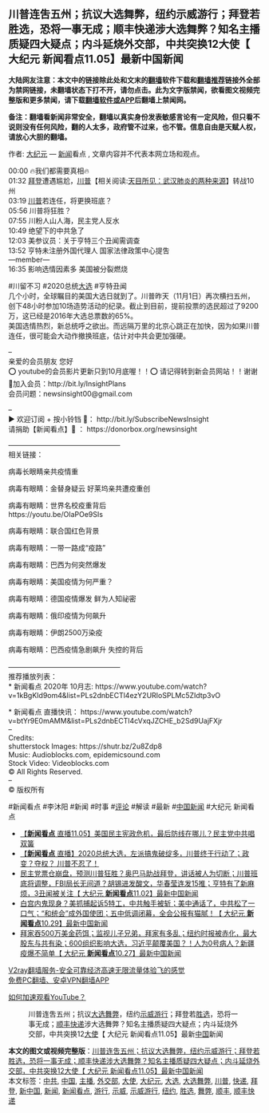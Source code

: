  <h2>川普连吿五州；抗议大选舞弊，纽约示威游行；拜登若胜选，恐将一事无成；顺丰快递涉大选舞弊？知名主播质疑四大疑点；内斗延烧外交部，中共突换12大使【 大纪元 新闻看点11.05】最新中国新闻</h2> <p class="notice"><b>大陆网友注意：本文中的链接除此处和文末的<a href="https://github.com/bannedbook/fanqiang" >翻墙</a>软件下载和<a href="https://github.com/killgcd/justmysocks/blob/master/README.md">翻墙推荐</a>链接外全部为禁网链接，未翻墙状态下打不开，请勿点击。此为文字版禁闻，欲看图文视频完整版和更多禁闻，请下载<a href="https://github.com/bannedbook/fanqiang">翻墙软件或APP</a>后翻墙上禁闻网。</p><p>备注：翻墙看新闻非常安全，翻墙以真实身份发表敏感言论有一定风险，但只看不说则没有任何风险，翻的人太多，政府管不过来，也不管。信息自由是天赋人权，请放心大胆的翻墙。</b></p>  <div class="entry"> <p>作者: <span class='wp_keywordlink_affiliate'><a href="http://www.epochtimes.com/" title="大纪元" target="_blank">大纪元</a></span> — <span class='wp_keywordlink_affiliate'><a href="https://www.bannedbook.org/" title="新闻">新闻</a></span>看点 , 文章内容并不代表本网立场和观点。</p> <figure></figure> <p>00:00 🔥我们都需要真相🔥<br /> 01:32 <a href="https://www.bannedbook.org/bnews/tag/%e6%8b%9c%e7%99%bb/" class="st_tag internal_tag" rel="tag" title="标签 拜登 下的日志">拜登</a>遭遇尴尬，<span class='wp_keywordlink'><a href="https://www.bannedbook.org/bnews/comments/20200816/1381118.html" title="天目所见：川普将再赢总统大选 共和党掌参众两院" target="_blank">川普</a></span>【相关阅读:<a href='https://www.bannedbook.org/bnews/comments/20200816/1381123.html' target='_blank'>天目所见：武汉肺炎的两种来源</a>】转战10州<br /> 03:19 <a href="https://www.bannedbook.org/bnews/tag/%e5%b7%9d%e6%99%ae/" class="st_tag internal_tag" rel="tag" title="标签 川普 下的日志">川普</a>若连任，将更换班底？<br /> 05:56 川普将狂胜？<br /> 07:55 川粉人山人海，民主党人反水<br /> 10:49 绝望下的中共急了<br /> 12:03 美参议员：关于亨特三个丑闻需调查<br /> 13:52 亨特未注册外国代理人 国家法律政策中心提吿<br /> —member—<br /> 16:35 影响选情因素多 美国被分裂燃烧</p> <p>#川留不习 #2020总统<a href="https://www.bannedbook.org/bnews/tag/%e5%a4%a7%e9%80%89/" class="st_tag internal_tag" rel="tag" title="标签 大选 下的日志">大选</a> #亨特丑闻<br /> 几个小时，全球瞩目的美国大选日就到了。川普昨天（11月1日）再次横扫五州，创下48小时参加10场造势活动的纪录。截止到目前，提前投票的选民超过了9200万，这已经是2016年大选总票数的65%。<br /> 美国选情热烈，新总统呼之欲出。而远隔万里的北京心跳正在加快，因为如果川普连任，很可能会大动作撤换班底，估计对中共会更加强硬。</p> <p>&#8211;<br /> 亲爱的会员朋友 您好<br /> ⭕️ youtube的会员影片更新只到10月底喔！！⭕️ 请记得转到新会员网站！！谢谢<br /> 🎯加入会员：http://bit.ly/InsightPlans<br /> 会员问题：newsinsight00@gmail.com</p> <p>&#8211;<br /> ▶️ 欢迎订阅 + 按小铃铛 🔔： http://bit.ly/SubscribeNewsInsight<br /> 请捐助【新闻看点】🙏 ： https://donorbox.org/newsinsight</p>  <p>&#8212;&#8212;&#8212;&#8212;&#8212;&#8212;&#8212;&#8212;&#8212;&#8212;&#8212;&#8212;&#8212;&#8212;&#8212;&#8212;<br /> 相关链接：</p> <p>病毒长眼睛亲共疫情重<br /> </p> <p>病毒有眼睛：金替身疑云 好莱坞亲共遭疫重创<br /> </p> <p>病毒有眼睛：世界名校疫重背后<br /> https://youtu.be/OIaPOe9SIs</p> <p>病毒有眼睛：联合国红色背景<br /> </p>  <p>病毒有眼睛：一带一路成“疫路”<br /> </p> <p>病毒有眼睛：巴西为何突然爆发<br /> </p> <p>病毒有眼睛：美国疫情为何严重？<br /> </p> <p>病毒有眼睛：德国疫情爆发 鲜为人知祕密<br /> </p> <p>病毒有眼睛：俄印疫情为何飙升<br /> </p>  <p>病毒有眼睛：伊朗2500万染疫<br /> </p> <p>病毒有眼睛：巴西疫情急剧飙升 失控的背后<br /> <br /> &#8212;&#8212;&#8212;&#8212;&#8212;&#8212;&#8212;&#8212;&#8212;&#8212;&#8212;&#8212;&#8212;&#8212;&#8212;&#8212;<br /> 推荐播放列表：<br /> * 新闻看点 2020年 10月志:  https://www.youtube.com/watch?v=1kBgKId9om4&#038;list=PLs2dnbECTl4ezY2URIoSPLMc5ZIdtp3vO</p> <p>* 新闻看点 直播快讯： https://www.youtube.com/watch?v=btYr9E0mAMM&#038;list=PLs2dnbECTl4cVxqJZCHE_b2Sd9UajFXjr<br /> &#8211;<br /> Credits:<br /> shutterstock Images:  https://shutr.bz/2u8Zdp8<br /> Music:  Audioblocks.com,  epidemicsound.com<br /> Stock Video:  Videoblocks.com<br /> © All Rights Reserved.<br /> &#8211;<br /> ©️ 版权所有</p> <p>#新闻看点 #李沐阳 #新闻 #时事 #<span class='wp_keywordlink_affiliate'><a href="https://www.bannedbook.org/bnews/comments/" title="新闻评论" target="_blank">评论</a></span> #解读 #最新 #<span class='wp_keywordlink_affiliate'><a href="https://www.bannedbook.org/bnews/cnnews/" title="中国新闻">中国新闻</a></span> #大纪元 新闻看点</p> <ul class='op-related-articles' title='相关阅读'> <li><a href='https://www.bannedbook.org/bnews/bannedvideo/20201105/1426406.html' target='_blank'>【<b>新闻看点</b> 直播11.05】美国民主宪政危机，最后防线在哪儿？民主党中共唱双簧</a></li> <li><a href='https://www.bannedbook.org/bnews/bannedvideo/20201105/1426010.html' target='_blank'>【<b>新闻看点</b> 直播】2020总统大选，左派搞鬼破绽多，川普终于行动了；政变？夺权？ 川普不忍了！</a></li> <li><a href='https://www.bannedbook.org/bnews/bannedvideo/20201103/1424767.html' target='_blank'>民主党票仓崩盘，预测川普狂胜？奥巴马助战拜登，讲话被人为切断；川普班底将调整，FBI局长无间道？胡锡进发酸文，华春莹连发15推；亨特有了新麻烦，3丑闻被关注【 大纪元 <b>新闻看点</b>11.02】最新中国新闻</a></li> <li><a href='https://www.bannedbook.org/bnews/bannedvideo/20201030/1422629.html' target='_blank'>白宫内鬼现身？美抓捕起诉5特工，中共触手被斩；美中通话了，中共松了一口气；“和统会”成外国使团；五中低调闭幕，全会公报有猫腻！【 大纪元 <b>新闻看点</b>10.29】最新中国新闻</a></li> <li><a href='https://www.bannedbook.org/bnews/bannedvideo/20201029/1422084.html' target='_blank'>拜家吞500万美金药饵；监视儿子兄弟，拜家有多乱；纽约时报被赤化，最大股东与共有染；600组织影响大选，习近平颠覆美国？！人为0号病人？新疆疫爆不简单【 大纪元 <b>新闻看点</b>10.27】最新中国新闻</a></li> </ul> <p class="texttj"> <a href="https://www.bannedbook.org/forum23/topic22702.html" target="_blank">V2ray翻墙服务-安全可靠经济高速无限流量体验飞的感觉</a><br/> <a href="https://github.com/bannedbook/fanqiang/wiki/%E7%A6%81%E9%97%BB%E7%BD%91%E5%AE%89%E5%8D%93%E7%BF%BB%E5%A2%99%E6%96%B0%E9%97%BBAPP" target="_blank">免费PC翻墙、安卓VPN翻墙APP</a></p><p><a href='https://www.bannedbook.org/bnews/topimagenews/20180409/925596.html' target='_blank'>如何加速观看YouTube？ </a></p>  <figure class='op-interactive'><figcaption>川普连吿五州；抗议<a href="https://www.bannedbook.org/bnews/tag/%E5%A4%A7%E9%80%89%E8%88%9E%E5%BC%8A/" class="st_tag internal_tag" rel="tag" title="标签 大选舞弊 下的日志">大选舞弊</a>，纽约<a href="https://www.bannedbook.org/bnews/tag/%e7%a4%ba%e5%a8%81/" class="st_tag internal_tag" rel="tag" title="标签 示威 下的日志">示威</a><a href="https://www.bannedbook.org/bnews/tag/%e6%b8%b8%e8%a1%8c/" class="st_tag internal_tag" rel="tag" title="标签 游行 下的日志">游行</a>；拜登若<a href="https://www.bannedbook.org/bnews/tag/%E8%83%9C%E9%80%89/" class="st_tag internal_tag" rel="tag" title="标签 胜选 下的日志">胜选</a>，恐将一事无成；<a href="https://www.bannedbook.org/bnews/tag/%E9%A1%BA%E4%B8%B0%E5%BF%AB%E9%80%92/" class="st_tag internal_tag" rel="tag" title="标签 顺丰快递 下的日志">顺丰快递</a>涉大选舞弊？知名主播质疑四大疑点；内斗延烧外交部，中共突换12<a href="https://www.bannedbook.org/bnews/tag/%E5%A4%A7%E4%BD%BF/" class="st_tag internal_tag" rel="tag" title="标签 大使 下的日志">大使</a>【 大纪元 新闻看点11.05】最新<span class='wp_keywordlink_affiliate'><a href="https://www.bannedbook.org/" title="中国" target="_blank">中国</a></span>新闻</figcaption></figure> </p><a name='sharetosocial'></a>       <div><b>本文的图文或视频完整版</b>：<a href='https://www.bannedbook.org/bnews/bannedvideo/20201106/1426659.html'>川普连吿五州；抗议大选舞弊，纽约示威游行；拜登若胜选，恐将一事无成；顺丰快递涉大选舞弊？知名主播质疑四大疑点；内斗延烧外交部，中共突换12大使【 大纪元 新闻看点11.05】最新中国新闻</a></div>  </div><!--END ENTRY--> <div class="postfooter"> <div>本文标签：<a href="https://www.bannedbook.org/bnews/tag/%e4%b8%ad%e5%85%b1/" rel="tag">中共</a>, <a href="https://www.bannedbook.org/bnews/tag/%E4%B8%AD%E5%9B%BD/" rel="tag">中国</a>, <a href="https://www.bannedbook.org/bnews/tag/%e4%b8%bb%e6%92%ad/" rel="tag">主播</a>, <a href="https://www.bannedbook.org/bnews/tag/%E5%A4%96%E4%BA%A4%E9%83%A8/" rel="tag">外交部</a>, <a href="https://www.bannedbook.org/bnews/tag/%E5%A4%A7%E4%BD%BF/" rel="tag">大使</a>, <a href="https://www.bannedbook.org/bnews/tag/%e5%a4%a7%e7%ba%aa%e5%85%83/" rel="tag">大纪元</a>, <a href="https://www.bannedbook.org/bnews/tag/%e5%a4%a7%e9%80%89/" rel="tag">大选</a>, <a href="https://www.bannedbook.org/bnews/tag/%E5%A4%A7%E9%80%89%E8%88%9E%E5%BC%8A/" rel="tag">大选舞弊</a>, <a href="https://www.bannedbook.org/bnews/tag/%e5%b7%9d%e6%99%ae/" rel="tag">川普</a>, <a href="https://www.bannedbook.org/bnews/tag/%E5%BF%AB%E9%80%92/" rel="tag">快递</a>, <a href="https://www.bannedbook.org/bnews/tag/%e6%8b%9c%e7%99%bb/" rel="tag">拜登</a>, <a href="https://www.bannedbook.org/bnews/tag/%e6%96%b0%e4%b8%ad%e5%9b%bd/" rel="tag">新中国</a>, <a href="https://www.bannedbook.org/bnews/tag/%E6%96%B0%E9%97%BB/" rel="tag">新闻</a>, <a href="https://www.bannedbook.org/bnews/tag/%e6%96%b0%e9%97%bb%e7%9c%8b%e7%82%b9/" rel="tag">新闻看点</a>, <a href="https://www.bannedbook.org/bnews/tag/%e6%b8%b8%e8%a1%8c/" rel="tag">游行</a>, <a href="https://www.bannedbook.org/bnews/tag/%e7%a4%ba%e5%a8%81/" rel="tag">示威</a>, <a href="https://www.bannedbook.org/bnews/tag/%E7%A4%BA%E5%A8%81%E6%B8%B8%E8%A1%8C/" rel="tag">示威游行</a>, <a href="https://www.bannedbook.org/bnews/tag/%e7%ba%bd%e7%ba%a6/" rel="tag">纽约</a>, <a href="https://www.bannedbook.org/bnews/tag/%E8%83%9C%E9%80%89/" rel="tag">胜选</a>, <a href="https://www.bannedbook.org/bnews/tag/%E8%88%9E%E5%BC%8A/" rel="tag">舞弊</a>, <a href="https://www.bannedbook.org/bnews/tag/%E9%A1%BA%E4%B8%B0/" rel="tag">顺丰</a>, <a href="https://www.bannedbook.org/bnews/tag/%E9%A1%BA%E4%B8%B0%E5%BF%AB%E9%80%92/" rel="tag">顺丰快递</a></div>  </div><!--END POSTFOOTER--> 
